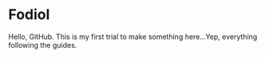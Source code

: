 # Fodiol
Hello, GitHub.
This is my first trial to make something here...Yep, everything following the guides. 
